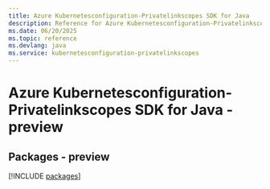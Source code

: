 ```yaml
---
title: Azure Kubernetesconfiguration-Privatelinkscopes SDK for Java
description: Reference for Azure Kubernetesconfiguration-Privatelinkscopes SDK for Java
ms.date: 06/20/2025
ms.topic: reference
ms.devlang: java
ms.service: kubernetesconfiguration-privatelinkscopes
---
```

# Azure Kubernetesconfiguration-Privatelinkscopes SDK for Java - preview
## Packages - preview
[!INCLUDE [packages](kubernetesconfiguration-privatelinkscopes-index.md)]